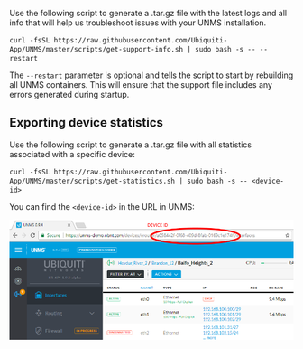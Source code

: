 Use the following script to generate a .tar.gz file with the latest logs and all info that will help us troubleshoot issues with your UNMS installation.

```
curl -fsSL https://raw.githubusercontent.com/Ubiquiti-App/UNMS/master/scripts/get-support-info.sh | sudo bash -s -- --restart
```

The `--restart` parameter is optional and tells the script to start by rebuilding all UNMS containers. This will ensure that the support file includes any errors generated during startup.

## Exporting device statistics

Use the following script to generate a .tar.gz file with all statistics associated with a specific device:

```
curl -fsSL https://raw.githubusercontent.com/Ubiquiti-App/UNMS/master/scripts/get-statistics.sh | sudo bash -s -- <device-id>
```

You can find the `<device-id>` in the URL in UNMS:

![](/images/deviceid.png)



